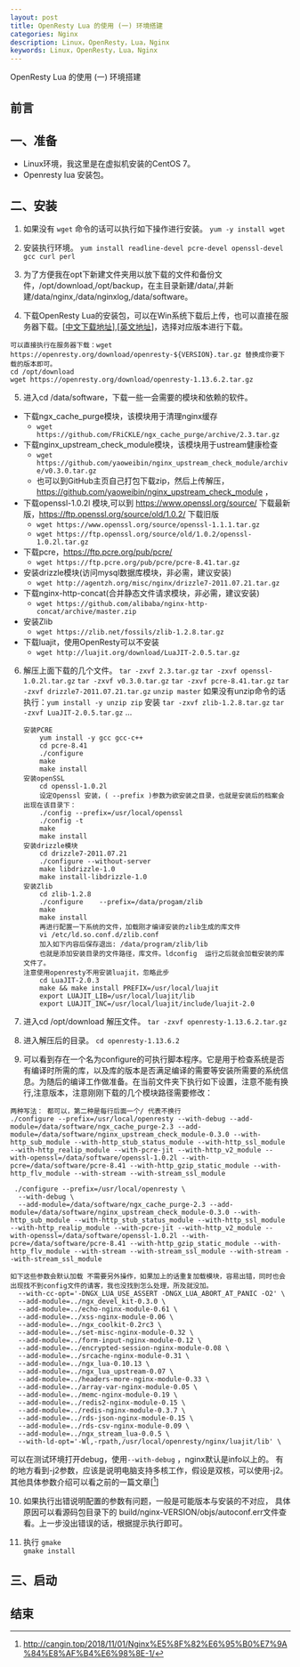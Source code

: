 ```yaml
---
layout: post
title: OpenResty Lua 的使用 (一) 环境搭建
categories: Nginx
description: Linux，OpenResty，Lua，Nginx
keywords: Linux，OpenResty，Lua，Nginx
---
```


OpenResty Lua 的使用 (一) 环境搭建

## 前言

## 一、准备

* Linux环境，我这里是在虚拟机安装的CentOS 7。
* Openresty lua 安装包。

## 二、安装 

1. 如果没有 `wget` 命令的话可以执行如下操作进行安装。
 `yum -y install wget`

2. 安装执行环境。
  `yum install readline-devel pcre-devel openssl-devel gcc curl perl`

3. 为了方便我在opt下新建文件夹用以放下载的文件和备份文件，/opt/download,/opt/backup，在主目录新建/data/,并新建/data/nginx,/data/nginxlog,/data/software。

4. 下载OpenResty Lua的安装包，可以在Win系统下载后上传，也可以直接在服务器下载。[[中文下载地址](http://openresty.org/cn/download.html)],[[英文地址](https://openresty.org/en/download.html)]，选择对应版本进行下载。
```
可以直接执行在服务器下载：wget https://openresty.org/download/openresty-${VERSION}.tar.gz 替换成你要下载的版本即可。
cd /opt/download 
wget https://openresty.org/download/openresty-1.13.6.2.tar.gz  
```
5. 进入cd /data/software，下载一些一会需要的模块和依赖的软件。
  + 下载ngx_cache_purge模块，该模块用于清理nginx缓存
    - `wget https://github.com/FRiCKLE/ngx_cache_purge/archive/2.3.tar.gz`
  + 下载nginx_upstream_check_module模块，该模块用于ustream健康检查
    - `wget https://github.com/yaoweibin/nginx_upstream_check_module/archive/v0.3.0.tar.gz`
    - 也可以到GitHub主页自己打包下载zip，然后上传解压，https://github.com/yaoweibin/nginx_upstream_check_module ，
  + 下载openssl-1.0.2l 模块,可以到 https://www.openssl.org/source/ 下载最新版，https://ftp.openssl.org/source/old/1.0.2/ 下载旧版
    - `wget https://www.openssl.org/source/openssl-1.1.1.tar.gz`
    - `wget https://ftp.openssl.org/source/old/1.0.2/openssl-1.0.2l.tar.gz`
  + 下载pcre，https://ftp.pcre.org/pub/pcre/
    - `wget https://ftp.pcre.org/pub/pcre/pcre-8.41.tar.gz`
  + 安装drizzle模块(访问mysql数据库模块，非必需，建议安装)
    - `wget http://agentzh.org/misc/nginx/drizzle7-2011.07.21.tar.gz`
  + 下载nginx-http-concat(合并静态文件请求模块，非必需，建议安装)
    - `wget https://github.com/alibaba/nginx-http-concat/archive/master.zip`
  + 安装Zlib
    - `wget https://zlib.net/fossils/zlib-1.2.8.tar.gz`
  + 下载luajit，使用OpenResty可以不安装
    - `wget http://luajit.org/download/LuaJIT-2.0.5.tar.gz`

6.  解压上面下载的几个文件。
   `tar -zxvf 2.3.tar.gz`
   `tar -zxvf openssl-1.0.2l.tar.gz`
   `tar -zxvf v0.3.0.tar.gz`
   `tar -zxvf pcre-8.41.tar.gz`
   `tar -zxvf drizzle7-2011.07.21.tar.gz`
   `unzip master` 
    如果没有unzip命令的话执行：`yum install -y unzip zip` 安装
    `tar -zxvf zlib-1.2.8.tar.gz`
    `tar -zxvf LuaJIT-2.0.5.tar.gz`
    ...
    ```
    安装PCRE
        yum install -y gcc gcc-c++
        cd pcre-8.41
        ./configure
        make
        make install
    安装openSSL
        cd openssl-1.0.2l 
        设定Openssl 安装，( --prefix )参数为欲安装之目录，也就是安装后的档案会出现在该目录下：
        ./config --prefix=/usr/local/openssl
        ./config -t
        make
        make install 
    安装drizzle模块   
        cd drizzle7-2011.07.21  
        ./configure --without-server  
        make libdrizzle-1.0  
        make install-libdrizzle-1.0 
    安装Zlib
        cd zlib-1.2.8
        ./configure    --prefix=/data/progam/zlib
        make
        make install
        再进行配置一下系统的文件，加载刚才编译安装的zlib生成的库文件
        vi /etc/ld.so.conf.d/zlib.conf
        加入如下内容后保存退出: /data/program/zlib/lib
        也就是添加安装目录的文件路径，库文件。ldconfig  运行之后就会加载安装的库文件了。
    注意使用openresty不用安装luajit，忽略此步
        cd LuaJIT-2.0.3 
        make && make install PREFIX=/usr/local/luajit
        export LUAJIT_LIB=/usr/local/luajit/lib 
        export LUAJIT_INC=/usr/local/luajit/include/luajit-2.0
    ```

7. 进入cd /opt/download 解压文件。
  `tar -zxvf openresty-1.13.6.2.tar.gz`

8. 进入解压后的目录。
  `cd openresty-1.13.6.2`

9. 可以看到存在一个名为configure的可执行脚本程序。它是用于检查系统是否有编译时所需的库，以及库的版本是否满足编译的需要等安装所需要的系统信息。为随后的编译工作做准备。在当前文件夹下执行如下设置，注意不能有换行,注意版本，注意刚刚下载的几个模块路径需要修改：
```
两种写法： 都可以，第二种是每行后面一个/ 代表不换行
./configure --prefix=/usr/local/openresty --with-debug --add-module=/data/software/ngx_cache_purge-2.3 --add-module=/data/software/nginx_upstream_check_module-0.3.0 --with-http_sub_module --with-http_stub_status_module --with-http_ssl_module --with-http_realip_module --with-pcre-jit --with-http_v2_module --with-openssl=/data/software/openssl-1.0.2l --with-pcre=/data/software/pcre-8.41 --with-http_gzip_static_module --with-http_flv_module --with-stream --with-stream_ssl_module

 ./configure --prefix=/usr/local/openresty \
  --with-debug \
  --add-module=/data/software/ngx_cache_purge-2.3 --add-module=/data/software/nginx_upstream_check_module-0.3.0 --with-http_sub_module --with-http_stub_status_module --with-http_ssl_module --with-http_realip_module --with-pcre-jit --with-http_v2_module --with-openssl=/data/software/openssl-1.0.2l --with-pcre=/data/software/pcre-8.41 --with-http_gzip_static_module --with-http_flv_module --with-stream --with-stream_ssl_module --with-stream --with-stream_ssl_module
```
```
如下这些参数会默认加载 不需要另外操作，如果加上的话重复加载模块，容易出错，同时也会出现找不到config文件的请客，我也没找到怎么处理，所及就没加。
  --with-cc-opt='-DNGX_LUA_USE_ASSERT -DNGX_LUA_ABORT_AT_PANIC -O2' \
  --add-module=../ngx_devel_kit-0.3.0 \
  --add-module=../echo-nginx-module-0.61 \
  --add-module=../xss-nginx-module-0.06 \
  --add-module=../ngx_coolkit-0.2rc3 \
  --add-module=../set-misc-nginx-module-0.32 \
  --add-module=../form-input-nginx-module-0.12 \
  --add-module=../encrypted-session-nginx-module-0.08 \
  --add-module=../srcache-nginx-module-0.31 \
  --add-module=../ngx_lua-0.10.13 \
  --add-module=../ngx_lua_upstream-0.07 \
  --add-module=../headers-more-nginx-module-0.33 \
  --add-module=../array-var-nginx-module-0.05 \
  --add-module=../memc-nginx-module-0.19 \
  --add-module=../redis2-nginx-module-0.15 \
  --add-module=../redis-nginx-module-0.3.7 \
  --add-module=../rds-json-nginx-module-0.15 \
  --add-module=../rds-csv-nginx-module-0.09 \
  --add-module=../ngx_stream_lua-0.0.5 \
  --with-ld-opt='-Wl,-rpath,/usr/local/openresty/nginx/luajit/lib' \
```
 可以在测试环境打开debug，使用`--with-debug` ，nginx默认是info以上的。
有的地方看到-j2参数，应该是说明电脑支持多核工作，假设是双核，可以使用-j2。
其他具体参数介绍可以看之前的一篇文章[[^Nginx的使用之编译配置参数]]

10. 如果执行出错说明配置的参数有问题，一般是可能版本与安装的不对应， 具体原因可以看源码包目录下的 build/nginx-VERSION/objs/autoconf.err文件查看。上一步没出错误的话，根据提示执行即可。

11. 执行
   `gmake`  
   `gmake install`

## 三、启动


## 结束



[^Nginx的使用之编译配置参数]:http://cangin.top/2018/11/01/Nginx%E5%8F%82%E6%95%B0%E7%9A%84%E8%AF%B4%E6%98%8E-1/